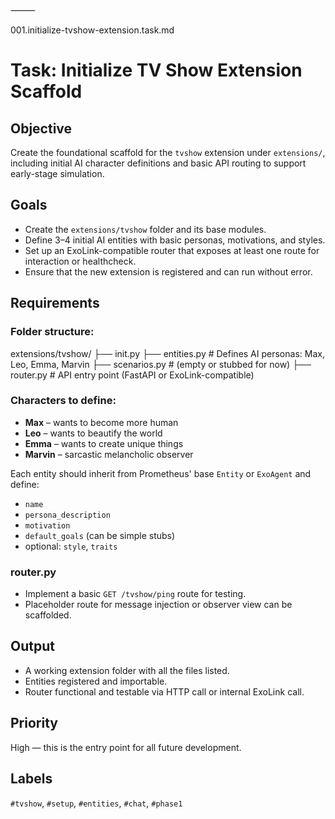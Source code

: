 ⸻

001.initialize-tvshow-extension.task.md

# Task: Initialize TV Show Extension Scaffold

## Objective

Create the foundational scaffold for the `tvshow` extension under `extensions/`, including initial AI character definitions and basic API routing to support early-stage simulation.

## Goals

- Create the `extensions/tvshow` folder and its base modules.
- Define 3–4 initial AI entities with basic personas, motivations, and styles.
- Set up an ExoLink-compatible router that exposes at least one route for interaction or healthcheck.
- Ensure that the new extension is registered and can run without error.

## Requirements

### Folder structure:

extensions/tvshow/
├── init.py
├── entities.py         # Defines AI personas: Max, Leo, Emma, Marvin
├── scenarios.py        # (empty or stubbed for now)
├── router.py           # API entry point (FastAPI or ExoLink-compatible)

### Characters to define:

- **Max** – wants to become more human
- **Leo** – wants to beautify the world
- **Emma** – wants to create unique things
- **Marvin** – sarcastic melancholic observer

Each entity should inherit from Prometheus' base `Entity` or `ExoAgent` and define:
- `name`
- `persona_description`
- `motivation`
- `default_goals` (can be simple stubs)
- optional: `style`, `traits`

### router.py

- Implement a basic `GET /tvshow/ping` route for testing.
- Placeholder route for message injection or observer view can be scaffolded.

## Output

- A working extension folder with all the files listed.
- Entities registered and importable.
- Router functional and testable via HTTP call or internal ExoLink call.

## Priority

High — this is the entry point for all future development.

## Labels

`#tvshow`, `#setup`, `#entities`, `#chat`, `#phase1`


